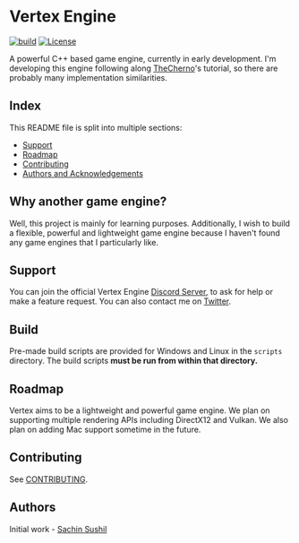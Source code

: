 # Vertex Engine

[![build](workflows/.github/workflows/main.yml/badge.svg)](#)
[![License](https://img.shields.io/badge/license-Apache--2.0-blue)](LICENSE)

A powerful C++ based game engine, currently in early development. I'm developing this engine following along [TheCherno](https://www.youtube.com/playlist?list=PLlrATfBNZ98dC-V-N3m0Go4deliWHPFwT)'s tutorial, so there are probably many implementation similarities.

## Index
This README file is split into multiple sections:
* [Support](#support)
* [Roadmap](#roadmap)
* [Contributing](#contributing)
* [Authors and Acknowledgements](#authors)

## Why another game engine?
Well, this project is mainly for learning purposes. Additionally, I wish to build a flexible, powerful and lightweight game engine because I haven't found any game engines that I particularly like.

## Support
You can join the official Vertex Engine [Discord Server](https://discord.gg/hA5kHnK), to ask for help or make a feature request. You can also contact me on [Twitter](https://twitter.com/42_mix).

## Build
Pre-made build scripts are provided for Windows and Linux in the `scripts` directory. The build scripts **must be run from within that directory.**

## Roadmap
Vertex aims to be a lightweight and powerful game engine. We plan on supporting multiple rendering APIs including DirectX12 and Vulkan. We also plan on adding Mac support sometime in the future.

## Contributing
See [CONTRIBUTING](.github/CONTRIBUTING.md).

## Authors
Initial work - [Sachin Sushil](https://github.com/schctl)